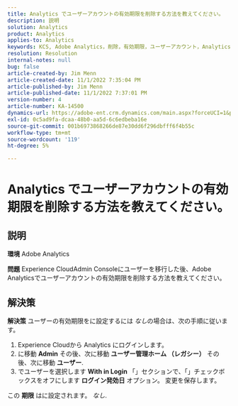```yaml
---
title: Analytics でユーザーアカウントの有効期限を削除する方法を教えてください。
description: 説明
solution: Analytics
product: Analytics
applies-to: Analytics
keywords: KCS, Adobe Analytics，削除，有効期限，ユーザーアカウント，Analytics User Management
resolution: Resolution
internal-notes: null
bug: false
article-created-by: Jim Menn
article-created-date: 11/1/2022 7:35:04 PM
article-published-by: Jim Menn
article-published-date: 11/1/2022 7:37:01 PM
version-number: 4
article-number: KA-14500
dynamics-url: https://adobe-ent.crm.dynamics.com/main.aspx?forceUCI=1&pagetype=entityrecord&etn=knowledgearticle&id=c5295f47-1c5a-ed11-9561-6045bd006a22
exl-id: 0c5ad9fa-dcaa-48b0-aa5d-6c6edbeba16e
source-git-commit: 001b6973868266de87e30dd6f296dbfff6f4b55c
workflow-type: tm+mt
source-wordcount: '119'
ht-degree: 5%

---
```


# Analytics でユーザーアカウントの有効期限を削除する方法を教えてください。

## 説明


<b>環境</b>
Adobe Analytics

<b>問題</b>
Experience CloudAdmin Consoleにユーザーを移行した後、Adobe Analyticsでユーザーアカウントの有効期限を削除する方法を教えてください。


## 解決策


<b>解決策</b>
ユーザーの有効期限をに設定するには *なし*&#x200B;の場合は、次の手順に従います。

1. Experience Cloudから Analytics にログインします。
2. に移動 <b>Admin</b> その後、次に移動 <b>ユーザー管理ホーム （レガシー）</b> その後、次に移動 <b>ユーザー</b>.
3. でユーザーを選択します <b>With in Login</b> 「」セクションで、「」チェックボックスをオフにします <b>ログイン発効日</b> オプション。 変更を保存します。


この <b>期限</b> はに設定されます。 *なし*.
